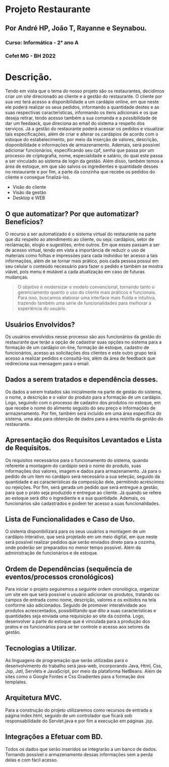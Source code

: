 # Projeto Restaurante
## Por André HP, João T, Rayanne e Seynabou.
### Curso: Informática - 2° ano A 
### Cefet MG - BH 2022


#
#
#
#
#  
# 
#
#

# Descrição.

Tendo em vista que o tema do nosso projeto são os restaurantes, decidimos criar um site direcionado ao cliente e a gestão do restaurante. O cliente por sua vez terá acesso a disponibilidade a um cardápio online, em que neste ele poderá realizar os seus pedidos, informando a quantidade destes e as suas respectivas características, informando os itens adicionais e os que deseja retirar, tendo acesso também a sua comanda e a possibilidade de dar um feedaack, que direciona ao email do sistema a respeito dos serviços. Já a gestão do restaurante poderá acessar os pedidos e visualizar tais especificações, além de criar e alterar os cardápios de acordo com o estoque do estabelecimento, por meio da inserção de valores, descrição, disponibilidade e informações de armazenamento. Ademais, será possível adicionar funcionários, especificando seu cpf, senha que passa por um processo de criptografia, nome, especialidade e salário, do qual este passa a ser vinculado ao sistema de login da gestão. Além disso, também temos a área de estoque, em que são salvos os ingredientes e quantidade desses no restaurante e por fim, a parte da conzinha que recebe os pedidos do cliente e consegue finalizá-los.

- Visão do cliente
- Visão da gestão
- Desktop e WEB 



## O que automatizar? Por que automatizar? Benefícios? 

O recurso a ser automatizado é o sistema virtual do restaurante na parte que diz respeito ao atendimento ao cliente, ou seja: cardápios, setor de reclamação, elogio e sugestões, entre outros. Em que esses passam a ser de acesso virtual, tendo em vista a importância de reduzir o uso de materiais como folhas e impressões para cada indivíduo ter acesso a tais informações, além de se tornar mais prático, pois cada pessoa possui em seu celular o conteúdo necessário para fazer o pedido e também se mostra viável, pois menu é mutável a cada atualização em caso de futuras mudanças.

> O objetivo é modernizar o modelo convencional,
> tornando tanto o gerenciamento
> quanto o uso do cliente mais práticos e funcionais.
> Para isso, buscamos elaborar uma interface 
> mais fluída e intuitiva, trazendo também uma série
> de funcionalidades para melhorar a experiência
> do usuário.

## Usuários Envolvidos?

Os usuários envolvidos nesse processo são aos funcionários da gestão do restaurante que terão a opção de cadastrar suas opções no sistema para a formação de um cardápio on-line, formação de estoque, cadastro de funcionários, acesso as solicitações dos clientes e este outro grupo terá acesso a realizar pedidos e consultá-los, além da área de feedback que redireciona sua mensagem para o email. 




## Dados a serem tratados e dependência desses.

Os dados a serem tratados são inicialmente na parte de gestão do sistema, o nome, a descrição e o valor do produto para a formação de um cardápio. Logo, seguindo com o processo de cadastro dos produtos no estoque, em que recebe o nome do alimento seguido do seu preço e informações de armazenamento. Por fim, também será incluído em uma área específica do sistema, uma aba para obtenção de dados para a área restrita da gestão do restaurante.

## Apresentação dos Requisitos Levantados e Lista de Requisitos.

Os requisitos necessários para o funcionamento do sistema, quando referente a montagem do cardápio será o nome do produto,  suas informações dos valores, imagem e dados para armazenamento. Já para o pedido de um item no cardápio será necessário a sua seleção, seguido da quantidade e as características da composição dele, permitindo acréscimos ou rejeições. Por fim, será gerada um pedido que será entregue a gestão, para que o prato seja produzido e entregue ao cliente. Já quando se refere ao estoque será dito o ingrediente e a sua quantidade. Ademais, os funcionários são cadastrados e podem ter acesso a suas funcionalidades. 

## Lista de Funcionalidades e Caso de Uso.

O sistema disponibilizará para os seus usuários a montagem de um cardápio interativo, que será projetado em um meio digital, em que neste será possível realizar pedidos que serão enviados direto para a cozinha, onde poderão ser preparados no menor tempo possível. Além da administração de funcionários e de estoque.

## Ordem de Dependências (sequência de eventos/processos cronológicos)

Para iniciar o projeto seguiremos a seguinte ordem cronológica, organizar um site em que será possível o usuário adicionar os produtos, tratando os campos de entrada como nome, descrição, valores e os exibidos na tela conforme são adicionados. Seguido de promover interatividade aos produtos acrescentados, possibilitando que dito a suas características e quantidades seja enviada uma requisição ao site da cozinha. Logo, desenvolver a parte do estoque que é vinculada para a produção dos pratos e os funcionários para se ter controle e acesso aos setores da gestão.

## Tecnologias a Utilizar.

As linguagens de programação que serão utilizadas para o desenvolvimento do trabalho será java-web, incorporando Java, Html, Css, Jsp, Jstl, Servlets e JavaScript, por meio da plataforma NetBeans. Além de sites como o Google Fontes e Css Gradientes para a formação dos templates. 


## Arquitetura MVC.

Para a construção do projeto utilizaremos como recursos de entrada a página index.html, seguido de um controlador que ficará sob responsabilidade do Servlet.java e por fim a execução em páginas .jsp.

## Integrações a Efetuar com BD.

Todos os dados que serão inseridos se integrarão a um banco de dados. Tornando possível o armazenamento dessas informações sem a perda delas e com fácil acesso. 

